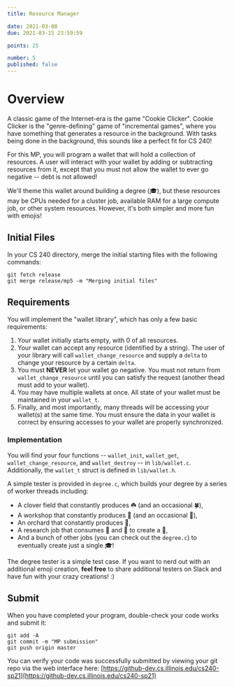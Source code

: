 ```yaml
---
title: Resource Manager

date: 2021-03-08
due: 2021-03-15 23:59:59

points: 25

number: 5
published: false
---
```


# Overview

A classic game of the Internet-era is the game "Cookie Clicker".  Cookie Clicker is the "genre-defining" game of "incremental games", where you have something that generates a resource in the background.  With tasks being done in the background, this sounds like a perfect fit for CS 240!

For this MP, you will program a wallet that will hold a collection of resources.  A user will interact with your wallet by adding or subtracting resources from it, except that you must not allow the wallet to ever go negative -- debt is not allowed!

We'll theme this wallet around building a degree (🎓), but these resources may be CPUs needed for a cluster job, available RAM for a large compute job, or other system resources.  However, it's both simpler and more fun with emojis!



## Initial Files

In your CS 240 directory, merge the initial starting files with the following commands:

```
git fetch release
git merge release/mp5 -m "Merging initial files"
```



## Requirements

You will implement the "wallet library", which has only a few basic requirements:

1. Your wallet initially starts empty, with 0 of all resources.
2. Your wallet can accept any resource (identified by a string).  The user of your library will call `wallet_change_resource` and supply a `delta` to change your resource by a certain `delta`.
3. You must **NEVER** let your wallet go negative.  You must not return from `wallet_change_resource` until you can satisfy the request (another thead must add to your wallet).
4. You may have multiple wallets at once.  All state of your wallet must be maintained in your `wallet_t`.
5. Finally, and most importantly, many threads will be accessing your wallet(s) at the same time.  You must ensure the data in your wallet is correct by ensuring accesses to your wallet are properly synchronized.


### Implementation

You will find your four functions -- `wallet_init`, `wallet_get`, `wallet_change_resource`, and `wallet_destroy` -- in `lib/wallet.c`.  Additionally, the `wallet_t` struct is defined in `lib/wallet.h`.

A simple tester is provided in `degree.c`, which builds your degree by a series of worker threads including:
- A clover field that constantly produces ☘️ (and an occasional 🍀),
- A workshop that constantly produces 🧰 (and an occasional 💎),
- An orchard that constantly produces 🍏,
- A research job that consumes 🧰 and 🧬 to create a 📙,
- And a bunch of other jobs (you can check out the `degree.c`) to eventually create just a single 🎓!

The degree tester is a simple test case.  If you want to nerd out with an additional emoji creation, **feel free** to share additional testers on Slack and have fun with your crazy creations! :)


## Submit

When you have completed your program, double-check your code works and submit it:

```
git add -A
git commit -m "MP submission"
git push origin master
```

You can verify your code was successfully submitted by viewing your git repo via the web interface here: [https://github-dev.cs.illinois.edu/cs240-sp21](https://github-dev.cs.illinois.edu/cs240-sp21)